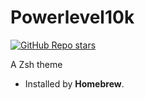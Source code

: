 # Powerlevel10k

[![GitHub Repo stars](https://img.shields.io/github/stars/romkatv/powerlevel10k?style=social)](https://github.com/romkatv/powerlevel10k)

A Zsh theme

- Installed by **Homebrew**.
